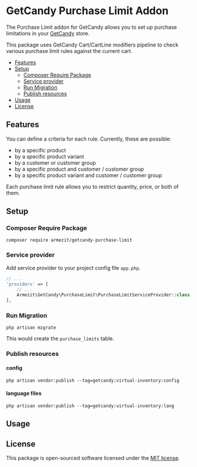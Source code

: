 # GetCandy Purchase Limit Addon

The Purchase Limit addon for GetCandy allows you to set up purchase limitations in your 
[GetCandy](https://github.com/getcandy/getcandy) store.

This package uses GetCandy Cart/CartLine modifiers pipeline to check
various purchase limit rules against the current cart.

- [Features](#features)
- [Setup](#setup)
    + [Composer Require Package](#composer-require-package)
    + [Service provider](#service-provider)
    + [Run Migration](#run-migration)
    + [Publish resources](#publish-resources)
- [Usage](#usage)
- [License](#license)

## Features

You can define a criteria for each rule. 
Currently, these are possible:

* by a specific product
* by a specific product variant
* by a customer or customer group
* by a specific product and customer / customer group
* by a specific product variant and customer / customer group

Each purchase limit rule allows you to restrict quantity, price, or 
both of them.

## Setup

### Composer Require Package

```shell
composer require armezit/getcandy-purchase-limit
```

### Service provider

Add service provider to your project config file `app.php`.

```php
// ...
'providers' => [
    // ...
    Armezit\GetCandy\PurchaseLimit\PurchaseLimitServiceProvider::class,
],
```

### Run Migration

```shell
php artisan migrate
```

This would create the `purchase_limits` table.

### Publish resources

#### config

```shell
php artisan vendor:publish --tag=getcandy:virtual-inventory:config
```

#### language files

```shell
php artisan vendor:publish --tag=getcandy:virtual-inventory:lang
```

## Usage


## License

This package is open-sourced software licensed under the 
[MIT license](LICENSE.md).
